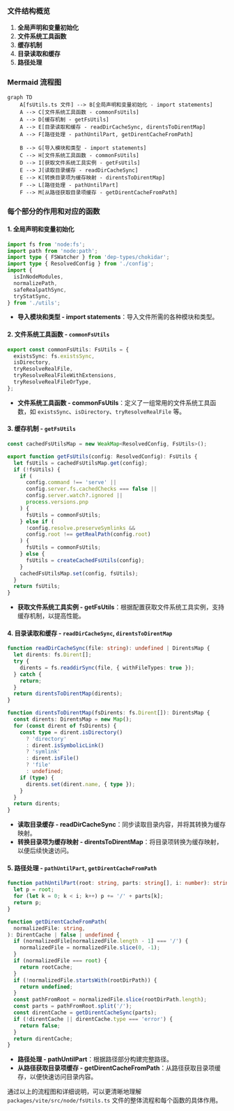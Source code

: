 ### 文件结构概览

1. **全局声明和变量初始化**
2. **文件系统工具函数**
3. **缓存机制**
4. **目录读取和缓存**
5. **路径处理**

### Mermaid 流程图

```mermaid
graph TD
    A[fsUtils.ts 文件] --> B[全局声明和变量初始化 - import statements]
    A --> C[文件系统工具函数 - commonFsUtils]
    A --> D[缓存机制 - getFsUtils]
    A --> E[目录读取和缓存 - readDirCacheSync, direntsToDirentMap]
    A --> F[路径处理 - pathUntilPart, getDirentCacheFromPath]

    B --> G[导入模块和类型 - import statements]
    C --> H[文件系统工具函数 - commonFsUtils]
    D --> I[获取文件系统工具实例 - getFsUtils]
    E --> J[读取目录缓存 - readDirCacheSync]
    E --> K[转换目录项为缓存映射 - direntsToDirentMap]
    F --> L[路径处理 - pathUntilPart]
    F --> M[从路径获取目录项缓存 - getDirentCacheFromPath]
```

### 每个部分的作用和对应的函数

#### 1. 全局声明和变量初始化

```ts
import fs from 'node:fs';
import path from 'node:path';
import type { FSWatcher } from 'dep-types/chokidar';
import type { ResolvedConfig } from './config';
import {
  isInNodeModules,
  normalizePath,
  safeRealpathSync,
  tryStatSync,
} from './utils';
```

- **导入模块和类型 - import statements**：导入文件所需的各种模块和类型。

#### 2. 文件系统工具函数 - `commonFsUtils`

```ts
export const commonFsUtils: FsUtils = {
  existsSync: fs.existsSync,
  isDirectory,
  tryResolveRealFile,
  tryResolveRealFileWithExtensions,
  tryResolveRealFileOrType,
};
```

- **文件系统工具函数 - commonFsUtils**：定义了一组常用的文件系统工具函数，如 `existsSync`、`isDirectory`、`tryResolveRealFile` 等。

#### 3. 缓存机制 - `getFsUtils`

```ts
const cachedFsUtilsMap = new WeakMap<ResolvedConfig, FsUtils>();

export function getFsUtils(config: ResolvedConfig): FsUtils {
  let fsUtils = cachedFsUtilsMap.get(config);
  if (!fsUtils) {
    if (
      config.command !== 'serve' ||
      config.server.fs.cachedChecks === false ||
      config.server.watch?.ignored ||
      process.versions.pnp
    ) {
      fsUtils = commonFsUtils;
    } else if (
      !config.resolve.preserveSymlinks &&
      config.root !== getRealPath(config.root)
    ) {
      fsUtils = commonFsUtils;
    } else {
      fsUtils = createCachedFsUtils(config);
    }
    cachedFsUtilsMap.set(config, fsUtils);
  }
  return fsUtils;
}
```

- **获取文件系统工具实例 - getFsUtils**：根据配置获取文件系统工具实例，支持缓存机制，以提高性能。

#### 4. 目录读取和缓存 - `readDirCacheSync`, `direntsToDirentMap`

```ts
function readDirCacheSync(file: string): undefined | DirentsMap {
  let dirents: fs.Dirent[];
  try {
    dirents = fs.readdirSync(file, { withFileTypes: true });
  } catch {
    return;
  }
  return direntsToDirentMap(dirents);
}

function direntsToDirentMap(fsDirents: fs.Dirent[]): DirentsMap {
  const dirents: DirentsMap = new Map();
  for (const dirent of fsDirents) {
    const type = dirent.isDirectory()
      ? 'directory'
      : dirent.isSymbolicLink()
      ? 'symlink'
      : dirent.isFile()
      ? 'file'
      : undefined;
    if (type) {
      dirents.set(dirent.name, { type });
    }
  }
  return dirents;
}
```

- **读取目录缓存 - readDirCacheSync**：同步读取目录内容，并将其转换为缓存映射。
- **转换目录项为缓存映射 - direntsToDirentMap**：将目录项转换为缓存映射，以便后续快速访问。

#### 5. 路径处理 - `pathUntilPart`, `getDirentCacheFromPath`

```ts
function pathUntilPart(root: string, parts: string[], i: number): string {
  let p = root;
  for (let k = 0; k < i; k++) p += '/' + parts[k];
  return p;
}

function getDirentCacheFromPath(
  normalizedFile: string,
): DirentCache | false | undefined {
  if (normalizedFile[normalizedFile.length - 1] === '/') {
    normalizedFile = normalizedFile.slice(0, -1);
  }
  if (normalizedFile === root) {
    return rootCache;
  }
  if (!normalizedFile.startsWith(rootDirPath)) {
    return undefined;
  }
  const pathFromRoot = normalizedFile.slice(rootDirPath.length);
  const parts = pathFromRoot.split('/');
  const direntCache = getDirentCacheSync(parts);
  if (!direntCache || direntCache.type === 'error') {
    return false;
  }
  return direntCache;
}
```

- **路径处理 - pathUntilPart**：根据路径部分构建完整路径。
- **从路径获取目录项缓存 - getDirentCacheFromPath**：从路径获取目录项缓存，以便快速访问目录内容。

通过以上的流程图和详细说明，可以更清晰地理解 `packages/vite/src/node/fsUtils.ts` 文件的整体流程和每个函数的具体作用。